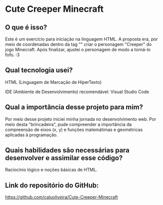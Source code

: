 # Cute Creeper Minecraft

## O que é isso?
Este é um exercício para iniciação na linguagem HTML. A proposta era, por meio de coordenadas dentro da tag "<canvas>" criar o personagem "Creeper" do jogo Minecraft. Após finalizar, ajustei o personagem de modo a torná-lo fofo. :3

## Qual tecnologia usei?
HTML (Linguagem de Marcação de HiperTexto)

IDE (Ambiente de Desenvolvimento) recomendável:
Visual Studio Code

## Qual a importância desse projeto para mim?
Por meio desse projeto iniciei minha jornada no desenvolvimento web. Por meio desta "brincadeira", pude compreender a importância da compreensão de eixos (x, y) e funções matemátimas e geométricas aplicadas à programação. 

## Quais habilidades são necessárias para desenvolver e assimilar esse código?
Raciocínio lógico e noções básicas de HTML.

## Link do repositório do GitHub:
https://github.com/caluoliveira/Cute-Creeper-Minecraft

